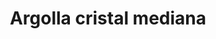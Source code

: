 ---
title: Argolla cristal mediana
date: 
draft: false

# descripcion
description : Argolla de plata con cristal

materials: Plata 925

color: Cristal

dimensions: 1,8cm

code: 01-11-0072

type: "Aros"

categories: []

# Images
# first image will be shown in the product page
images:
  # - image: "images/path_to_image"
  # La ubicacion de las imagenes es imagenes/Aros/Aros.Argollas/01-11-0072-argolla-cristal-mediana
  - image: "./images/aros/argollas/01-11-0072-argolla-cristal-mediana_a.JPG"
  - image: "./images/aros/argollas/01-11-0072-argolla-cristal-mediana_b.JPG"
---